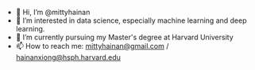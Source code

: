 - 👋 Hi, I’m @mittyhainan
- 👀 I’m interested in data science, especially machine learning and deep learning. 
- 🌱 I’m currently pursuing my Master's degree at Harvard University
- 📫 How to reach me: mittyhainan@gmail.com / hainanxiong@hsph.harvard.edu

<!---
mittyhainan/mittyhainan is a ✨ special ✨ repository because its `README.md` (this file) appears on your GitHub profile.
You can click the Preview link to take a look at your changes.
--->
